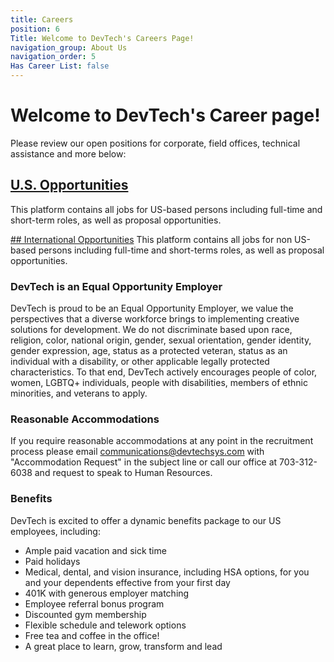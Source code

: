 ```yaml
---
title: Careers
position: 6
Title: Welcome to DevTech's Careers Page!
navigation_group: About Us
navigation_order: 5
Has Career List: false
---
```


# Welcome to DevTech's Career page! 
Please review our open positions for corporate, field offices, technical assistance and more below:

## [U.S. Opportunities](https://uscareers-devtechsys.icims.com/)
This platform contains all jobs for US-based persons including full-time and short-term roles, as well as proposal opportunities. 

[## International Opportunities](https://internationalcareers-devtechsys.icims.com/)
This platform contains all jobs for non US-based persons including full-time and short-terms roles, as well as proposal opportunities.


### DevTech is an Equal Opportunity Employer
DevTech is proud to be an Equal Opportunity Employer, we value the perspectives that a diverse workforce brings to implementing creative solutions for development. We do not discriminate based upon race, religion, color, national origin, gender, sexual orientation, gender identity, gender expression, age, status as a protected veteran, status as an individual with a disability, or other applicable legally protected characteristics. 
To that end, DevTech actively encourages people of color, women, LGBTQ+ individuals, people with disabilities, members of ethnic minorities, and veterans to apply.

### Reasonable Accommodations
If you require reasonable accommodations at any point in the recruitment process please email communications@devtechsys.com with "Accommodation Request" in the subject line or call our office at 703-312-6038 and request to speak to Human Resources.


### Benefits
DevTech is excited to offer a dynamic benefits package to our US employees, including:
* Ample paid vacation and sick time 
* Paid holidays
* Medical, dental, and vision insurance, including HSA options, for you and your dependents effective from your first day 
* 401K with generous employer matching
* Employee referral bonus program
* Discounted gym membership
* Flexible schedule and telework options
* Free tea and coffee in the office!
* A great place to learn, grow, transform and lead
